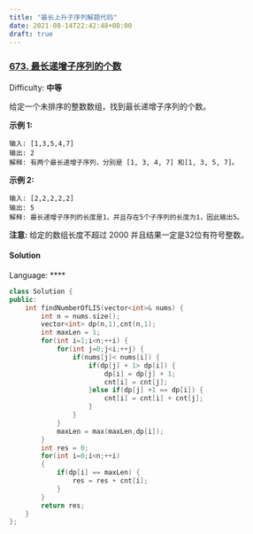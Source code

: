 ```yaml
---
title: "最长上升子序列解题代码"
date: 2021-08-14T22:42:48+08:00
draft: true
---
```


### [673\. 最长递增子序列的个数](https://leetcode-cn.com/problems/number-of-longest-increasing-subsequence/)

Difficulty: **中等**


给定一个未排序的整数数组，找到最长递增子序列的个数。

**示例 1:**

```
输入: [1,3,5,4,7]
输出: 2
解释: 有两个最长递增子序列，分别是 [1, 3, 4, 7] 和[1, 3, 5, 7]。
```

**示例 2:**

```
输入: [2,2,2,2,2]
输出: 5
解释: 最长递增子序列的长度是1，并且存在5个子序列的长度为1，因此输出5。
```

**注意:** 给定的数组长度不超过 2000 并且结果一定是32位有符号整数。


#### Solution

Language: ****

```cpp
class Solution {
public:
    int findNumberOfLIS(vector<int>& nums) {
        int n = nums.size();
        vector<int> dp(n,1),cnt(n,1);
        int maxLen = 1;
        for(int i=1;i<n;++i) {
            for(int j=0;j<i;++j) {
                if(nums[j]< nums[i]) {
                    if(dp[j] + 1> dp[i]) {
                        dp[i] = dp[j] + 1;
                        cnt[i] = cnt[j];
                    }else if(dp[j] +1 == dp[i]) {
                        cnt[i] = cnt[i] + cnt[j];
                    }
                }
            }
            maxLen = max(maxLen,dp[i]);
        }
        int res = 0;
        for(int i=0;i<n;++i)
        {
            if(dp[i] == maxLen) {
                res = res + cnt[i];
            }
        }
        return res;
    }
};
```

